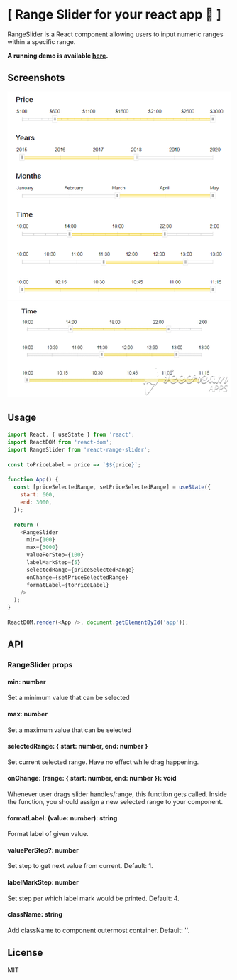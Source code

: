 # [ Range Slider for your react app  💋 ]

RangeSlider is a React component allowing users to input numeric ranges within a specific range.

**A running demo is available [here](https://tanyaignatenko.github.io/react-range-slider/).**

## Screenshots
![Component screenshots](src/Demo/images/examples.png)
![Component screenshots](src/Demo/images/slider.gif)

## Usage
````js
import React, { useState } from 'react';
import ReactDOM from 'react-dom';
import RangeSlider from 'react-range-slider';

const toPriceLabel = price => `$${price}`;

function App() {
  const [priceSelectedRange, setPriceSelectedRange] = useState({
    start: 600,
    end: 3000,
  });

  return (
    <RangeSlider
      min={100}
      max={3000}
      valuePerStep={100}
      labelMarkStep={5}
      selectedRange={priceSelectedRange}
      onChange={setPriceSelectedRange}
      formatLabel={toPriceLabel}
    />
  );
}

ReactDOM.render(<App />, document.getElementById('app'));
`````
## API

### RangeSlider props

#### min: number

Set a minimum value that can be selected

#### max: number

Set a maximum value that can be selected

#### selectedRange: { start: number, end: number }

Set current selected range. Have no effect while drag happening.

#### onChange: (range: { start: number, end: number }): void

Whenever user drags slider handles/range, this function gets called. Inside the function, you should assign a new selected range to your component.

#### formatLabel: (value: number): string

Format label of given value.

#### valuePerStep?: number

Set step to get next value from current.
Default: 1. 

#### labelMarkStep: number

Set step per which label mark would be printed.
Default: 4. 

#### className: string

Add className to component outermost container. 
Default: ''. 
## License

MIT
